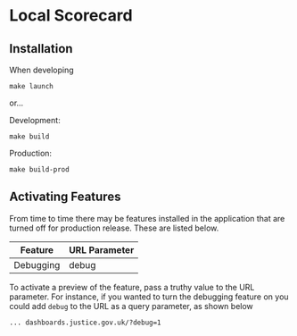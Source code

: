 # Local Scorecard

## Installation

When developing

```
make launch
```
or...

Development:

```
make build
```

Production:

```
make build-prod
```

## Activating Features
From time to time there may be features installed in the application that are turned off for production release. These are listed below.


| Feature                    | URL Parameter     |
| ---------------------------| ----------------- |
| Debugging                  | debug             |

To activate a preview of the feature, pass a truthy value to the URL parameter. For instance, if you wanted to turn the debugging feature on you could add `debug` to the URL as a query parameter, as shown below

```
... dashboards.justice.gov.uk/?debug=1
```